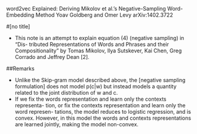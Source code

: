 word2vec Explained: Deriving Mikolov et al.’s
Negative-Sampling Word-Embedding Method
Yoav Goldberg and Omer Levy
arXiv:1402.3722

#[no title]

* This note is an attempt to explain equation (4) (negative sampling) in “Dis-
  tributed Representations of Words and Phrases and their Compositionality” by
  Tomas Mikolov, Ilya Sutskever, Kai Chen, Greg Corrado and Jeffrey Dean [2].

##Remarks

* Unlike the Skip-gram model described above, the [negative sampling
  formulation] does not model p(c|w) but instead models a quantity related to
  the joint distribution of w and c.
* If we fix the words representation and learn only the contexts representa-
  tion, or fix the contexts representation and learn only the word represen-
  tations, the model reduces to logistic regression, and is convex. However, in
  this model the words and contexts representations are learned jointly, making
  the model non-convex.
